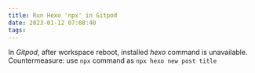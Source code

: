 ```yaml
---
title: Run Hexo 'npx' in Gitpod
date: 2023-01-12 07:08:40
tags:
---
```

In _Gitpod_, after workspace reboot, installed _hexo_ command is unavailable.
Countermeasure: use `npx` command as `npx hexo new post title`